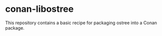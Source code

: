 # conan-libostree

This repository contains a basic recipe for packaging ostree into a Conan package.
